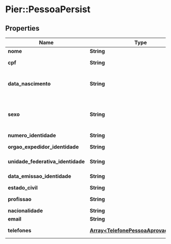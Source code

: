 # Pier::PessoaPersist

## Properties
Name | Type | Description | Notes
------------ | ------------- | ------------- | -------------
**nome** | **String** | Apresenta o Nome do Socio | 
**cpf** | **String** | N\u00C3\u00BAmero do CPF, quando PF. | [optional] 
**data_nascimento** | **String** | Data de Nascimento da Pessoa, quando PF, ou a Data de Abertura da Empresa, quando PJ. Essa data deve ser informada no formato aaaa-MM-dd. | [optional] 
**sexo** | **String** | C\u00C3\u00B3digo de identifica\u00C3\u00A7\u00C3\u00A3o do sexo da Pessoa, quando PF, sendo: (\&quot;M\&quot;: Masculino), (\&quot;F\&quot;: Feminino). | [optional] 
**numero_identidade** | **String** | N\u00C3\u00BAmero da Identidade. | [optional] 
**orgao_expedidor_identidade** | **String** | Org\u00C3\u00A3o expedidor da Identidade. | [optional] 
**unidade_federativa_identidade** | **String** | Sigla da Unidade Federativa de onde foi expedido a Identidade | [optional] 
**data_emissao_identidade** | **String** | Data emiss\u00C3\u00A3o da Identidade | [optional] 
**estado_civil** | **String** | Estado civil do s\u00C3\u00B3cio | [optional] 
**profissao** | **String** | Profiss\u00C3\u00A3o do s\u00C3\u00B3cio | [optional] 
**nacionalidade** | **String** | Nacionalidade do s\u00C3\u00B3cio | [optional] 
**email** | **String** | Email do s\u00C3\u00B3cio | [optional] 
**telefones** | [**Array&lt;TelefonePessoaAprovadaPersist&gt;**](TelefonePessoaAprovadaPersist.md) | Informa os telefones do s\u00C3\u00B3cio | [optional] 



